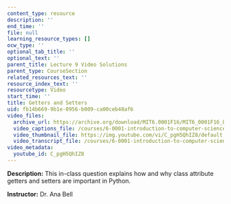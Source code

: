 ```yaml
---
content_type: resource
description: ''
end_time: ''
file: null
learning_resource_types: []
ocw_type: ''
optional_tab_title: ''
optional_text: ''
parent_title: Lecture 9 Video Solutions
parent_type: CourseSection
related_resources_text: ''
resource_index_text: ''
resourcetype: Video
start_time: ''
title: Getters and Setters
uid: fb14b669-9b1e-0956-b009-ca00ceb48af6
video_files:
  archive_url: https://archive.org/download/MIT6.0001F16/MIT6_0001F16_Lecture_09_exercise_01_300k.mp4
  video_captions_file: /courses/6-0001-introduction-to-computer-science-and-programming-in-python-fall-2016/cbac1017c6e457f29d1564d3bfc73988_C_pgH5QhIZ8.vtt
  video_thumbnail_file: https://img.youtube.com/vi/C_pgH5QhIZ8/default.jpg
  video_transcript_file: /courses/6-0001-introduction-to-computer-science-and-programming-in-python-fall-2016/af786579cb33634aecc4dbc2c6cc4b86_C_pgH5QhIZ8.pdf
video_metadata:
  youtube_id: C_pgH5QhIZ8
---
```


**Description:** This in-class question explains how and why class attribute getters and setters are important in Python.

**Instructor:** Dr. Ana Bell




